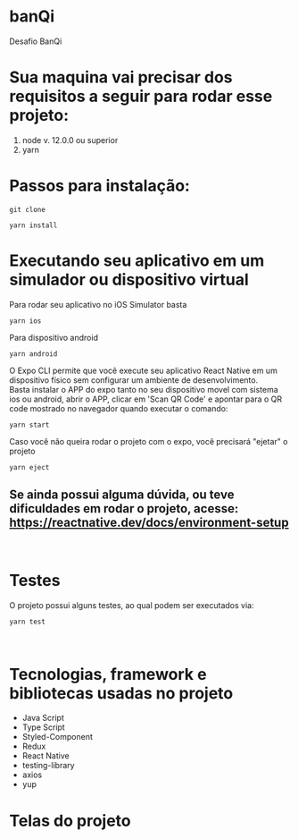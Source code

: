 # banQi
Desafio BanQi

# Sua maquina vai precisar dos requisitos a seguir para rodar esse projeto:
1. node v. 12.0.0 ou superior 
1. yarn

# Passos para instalação:

```shell
git clone
```
```shell
yarn install
```

# Executando seu aplicativo em um simulador ou dispositivo virtual


Para rodar seu aplicativo no iOS Simulator basta 
```shell
yarn ios
```
Para dispositivo android 
```shell
yarn android
```
O Expo CLI permite que você execute seu aplicativo React Native em um dispositivo físico sem configurar um ambiente de desenvolvimento.<br/>
Basta instalar o APP do expo tanto no seu dispositivo movel com sistema ios ou android, abrir o APP, clicar em 'Scan QR Code' e apontar para o QR code mostrado no navegador quando executar o comando: 
```shell
yarn start
```

Caso você não queira rodar o projeto com o expo, você precisará "ejetar" o projeto
```shell
yarn eject
```

## Se ainda possui alguma dúvida, ou teve dificuldades em rodar o projeto, acesse: https://reactnative.dev/docs/environment-setup

<br/>

# Testes

O projeto possui alguns testes, ao qual podem ser executados via:
```shell
yarn test
```

<br/>

# Tecnologias, framework e bibliotecas usadas no projeto
* Java Script
* Type Script
* Styled-Component
* Redux
* React Native
* testing-library
* axios
* yup

# Telas do projeto

